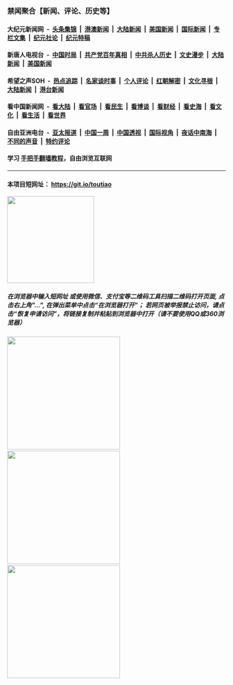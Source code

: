 ### 禁闻聚合【新闻、评论、历史等】

#### 大纪元新闻网 &nbsp;-&nbsp; [头条集锦](indexes/E头条集锦.md?t=02151522) &nbsp;|&nbsp; [港澳新闻](indexes/E港澳新闻.md?t=02151522)  &nbsp;|&nbsp; [大陆新闻](indexes/E大陆新闻.md?t=02151522) &nbsp;|&nbsp; [美国新闻](indexes/E美国新闻.md?t=02151522) &nbsp;|&nbsp; [国际新闻](indexes/E国际新闻.md?t=02151522) &nbsp;|&nbsp; [专栏文集](indexes/E专栏文集.md?t=02151522) &nbsp;|&nbsp; [纪元社论](indexes/E纪元社论.md?t=02151522) &nbsp;|&nbsp; [纪元特稿](indexes/E纪元特稿.md?t=02151522) 

#### 新唐人电视台 &nbsp;-&nbsp; [中国时局](indexes/N中国时局.md?t=02151522) &nbsp;|&nbsp; [共产党百年真相](indexes/N共产党百年真相.md?t=02151522) &nbsp;|&nbsp; [中共杀人历史](indexes/N中共杀人历史.md?t=02151522) &nbsp;|&nbsp; [文史漫步](indexes/N文史漫步.md?t=02151522) &nbsp;|&nbsp; [大陆新闻](indexes/N大陆新闻.md?t=02151522) &nbsp;|&nbsp; [美国新闻](indexes/N美国新闻.md?t=02151522)

#### 希望之声SOH &nbsp;-&nbsp; [热点追踪](indexes/H热点追踪.md?t=02151522) &nbsp;|&nbsp; [名家谈时事](indexes/H名家谈时事.md?t=02151522) &nbsp;|&nbsp; [个人评论](indexes/H个人评论.md?t=02151522)  &nbsp;|&nbsp; [红朝解密](indexes/H红朝解密.md?t=02151522) &nbsp;|&nbsp; [文化寻根](indexes/H文化寻根.md?t=02151522) &nbsp;|&nbsp; [大陆新闻](indexes/H大陆新闻.md?t=02151522) &nbsp;|&nbsp; [港台新闻](indexes/H港台新闻.md?t=02151522)

#### 看中国新闻网 &nbsp;-&nbsp; [看大陆](indexes/S看大陆.md?t=02151522) &nbsp;|&nbsp; [看官场](indexes/S看官场.md?t=02151522) &nbsp;|&nbsp; [看民生](indexes/S看民生.md?t=02151522)  &nbsp;|&nbsp; [看博谈](indexes/S看博谈.md?t=02151522) &nbsp;|&nbsp; [看财经](indexes/S看财经.md?t=02151522) &nbsp;|&nbsp; [看史海](indexes/S看史海.md?t=02151522) &nbsp;|&nbsp; [看文化](indexes/S看文化.md?t=02151522) &nbsp;|&nbsp; [看生活](indexes/S看生活.md?t=02151522) &nbsp;|&nbsp; [看世界](indexes/S看世界.md?t=02151522)

#### 自由亚洲电台 &nbsp;-&nbsp; [亚太报道](indexes/R亚太报道.md?t=02151522) &nbsp;|&nbsp; [中国一周](indexes/R中国一周.md?t=02151522) &nbsp;|&nbsp; [中国透视](indexes/R中国透视.md?t=02151522)  &nbsp;|&nbsp; [国际视角](indexes/R国际视角.md?t=02151522) &nbsp;|&nbsp; [夜话中南海](indexes/R夜话中南海.md?t=02151522) &nbsp;|&nbsp; [不同的声音](indexes/R不同的声音.md?t=02151522) &nbsp;|&nbsp; [特约评论](indexes/R特约评论.md?t=02151522)

#### 学习 [手把手翻墙教程](https://github.com/gfw-breaker/guides/wiki)，自由浏览互联网

----

#### 本项目短网址： https://git.io/toutiao
<img src="https://raw.githubusercontent.com/gfw-breaker/banned-news/master/scripts/img/qr.png" width="200px"/>  

##### 在浏览器中输入短网址 或使用微信、支付宝等二维码工具扫描二维码打开页面, 点击右上角"...", 在弹出菜单中点击“在浏览器打开”； 若网页被举报禁止访问，请点击“恢复申请访问”，将链接复制并粘贴到浏览器中打开（请不要使用QQ或360浏览器）

<img src="https://raw.githubusercontent.com/gfw-breaker/banned-news/master/scripts/img/1.png" width="260px"/> &nbsp; <img src="https://raw.githubusercontent.com/gfw-breaker/banned-news/master/scripts/img/2.png" width="260px"/> &nbsp; <img src="https://raw.githubusercontent.com/gfw-breaker/banned-news/master/scripts/img/3.png" width="260px"/>
